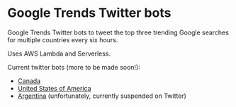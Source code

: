 # Google Trends Twitter bots

Google Trends Twitter bots to tweet the top three trending Google searches for multiple countries every six hours.

Uses AWS Lambda and Serverless.

Current twitter bots (more to be made soon!):

- [Canada](https://twitter.com/Trends_in_CA)
- [United States of America](https://twitter.com/Trends_in_USA)
- [Argentina](https://twitter.com/Trends_in_AR) (unfortunately, currently suspended on Twitter)
